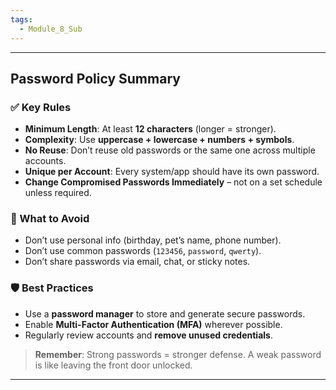 ```yaml
---
tags:
  - Module_8_Sub
---
```

---
## Password Policy Summary

### ✅ Key Rules
- **Minimum Length**: At least **12 characters** (longer = stronger).
- **Complexity**: Use **uppercase + lowercase + numbers + symbols**.
- **No Reuse**: Don’t reuse old passwords or the same one across multiple accounts.
- **Unique per Account**: Every system/app should have its own password.
- **Change Compromised Passwords Immediately** – not on a set schedule unless required.
### 🚫 What to Avoid
- Don’t use personal info (birthday, pet’s name, phone number).
- Don’t use common passwords (`123456`, `password`, `qwerty`).
- Don’t share passwords via email, chat, or sticky notes.
### 🛡️ Best Practices
- Use a **password manager** to store and generate secure passwords.
- Enable **Multi-Factor Authentication (MFA)** wherever possible.
- Regularly review accounts and **remove unused credentials**.

>**Remember**: Strong passwords = stronger defense. A weak password is like leaving the front door unlocked.

---